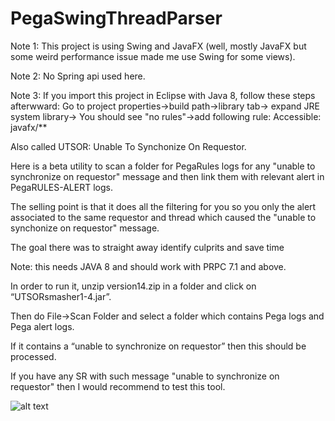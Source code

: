 # PegaSwingThreadParser

Note 1: This project is using Swing and JavaFX (well, mostly JavaFX but some weird performance issue made me use Swing for some views).

Note 2: No Spring api used here.

Note 3: If you import this project in Eclipse with Java 8, follow these steps afterwward:
Go to project properties->build path->library tab-> expand JRE system library-> You should see "no rules"->add following rule:
Accessible: javafx/**


Also called UTSOR: Unable To Synchonize On Requestor.

 

Here is a beta utility  to scan a folder for PegaRules logs for any "unable to synchronize on requestor" message and then link them with relevant alert in PegaRULES-ALERT logs.


The selling point is that it does all the filtering for you so you only the alert associated to the same requestor and thread which caused the "unable to synchonize on requestor" message.

The goal there was to straight away identify culprits and save time

Note: this needs JAVA 8 and should work with PRPC 7.1 and above.


In order to run it, unzip version14.zip in a folder and click on “UTSORsmasher1-4.jar”.

Then do File->Scan Folder and select a folder which contains Pega logs and Pega alert logs.

If it contains a “unable to synchronize on requestor” then this should be processed.

 

If you have any SR with such message "unable to synchronize on requestor"  then I would recommend to test this tool.

![alt text](https://github.com/merlix1/CassandraNodesAnalysis/blob/master/UtsorScreen.png)

